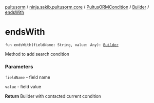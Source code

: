 [pultusorm](../../../index.md) / [ninja.sakib.pultusorm.core](../../index.md) / [PultusORMCondition](../index.md) / [Builder](index.md) / [endsWith](.)

# endsWith

`fun endsWith(fieldName: String, value: Any): `[`Builder`](index.md)

Method to add search condition

### Parameters

`fieldName` - field name

`value` - field value

**Return**
Builder with contacted current condition

